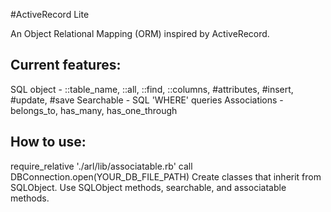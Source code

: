#ActiveRecord Lite

An Object Relational Mapping (ORM) inspired by ActiveRecord.

## Current features:
SQL object - ::table_name, ::all, ::find, ::columns, #attributes, #insert, #update, #save
Searchable - SQL 'WHERE' queries
Associations - belongs_to, has_many, has_one_through

## How to use:
require_relative './arl/lib/associatable.rb'
call DBConnection.open(YOUR_DB_FILE_PATH)
Create classes that inherit from SQLObject. Use SQLObject methods, searchable, and associatable methods.
